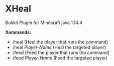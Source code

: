 # XHeal
Bukkit Plugin for Minecraft java 1.14.4

**Xommands:**

* /heal (Heal the player that runs the command)
* /heal _Player-Name_ (Heal the targeted player)
* /feed (Feed the player that runs the command)
* /feed _Player-Name_ (Feed the targeted player)
